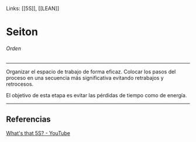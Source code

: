 Links: [[5S]], [[LEAN]]

# Seiton
###### Orden
---

Organizar el espacio de trabajo de forma eficaz. Colocar los pasos del proceso en una secuencia más significativa evitando retrabajos y retrocesos.

El objetivo de esta etapa es evitar las pérdidas de tiempo como de energía.

---

## Referencias
[What's that 5S? - YouTube](https://www.youtube.com/watch?v=Pu7HIeQveIY&t=206s)